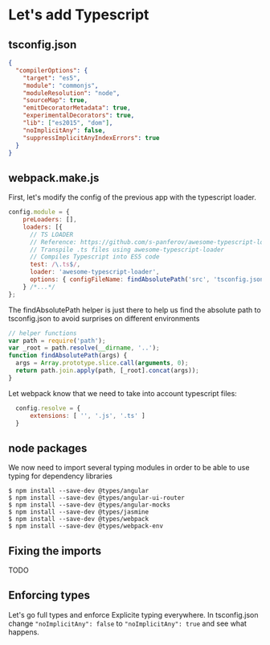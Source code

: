 # Let's add Typescript

## tsconfig.json

```json
{
  "compilerOptions": {
    "target": "es5",
    "module": "commonjs",
    "moduleResolution": "node",
    "sourceMap": true,
    "emitDecoratorMetadata": true,
    "experimentalDecorators": true,
    "lib": ["es2015", "dom"],
    "noImplicitAny": false,
    "suppressImplicitAnyIndexErrors": true
  }
}
```

## webpack.make.js

First, let's modify the config of the previous app with the typescript loader.

```js
config.module = {
    preLoaders: [],
    loaders: [{
      // TS LOADER
      // Reference: https://github.com/s-panferov/awesome-typescript-loader
      // Transpile .ts files using awesome-typescript-loader
      // Compiles Typescript into ES5 code
      test: /\.ts$/,
      loader: 'awesome-typescript-loader',
      options: { configFileName: findAbsolutePath('src', 'tsconfig.json') }
    } /*...*/
};
```

The findAbsolutePath helper is just there to help us find the absolute path to tsconfig.json to avoid surprises on different environments

```js
// helper functions
var path = require('path');
var _root = path.resolve(__dirname, '..');
function findAbsolutePath(args) {
  args = Array.prototype.slice.call(arguments, 0);
  return path.join.apply(path, [_root].concat(args));
}
```

Let webpack know that we need to take into account typescript files:
```js
  config.resolve = {
      extensions: [ '', '.js', '.ts' ]
  }
```

## node packages

We now need to import several typing modules in order to be able to use typing for dependency libraries

```
$ npm install --save-dev @types/angular
$ npm install --save-dev @types/angular-ui-router
$ npm install --save-dev @types/angular-mocks
$ npm install --save-dev @types/jasmine
$ npm install --save-dev @types/webpack
$ npm install --save-dev @types/webpack-env

```


## Fixing the imports

TODO

## Enforcing types

Let's go full types and enforce Explicite typing everywhere. In tsconfig.json change `"noImplicitAny": false` to `"noImplicitAny": true` and see what happens.

